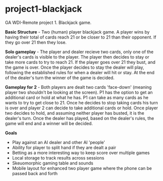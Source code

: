 # project1-blackjack
GA WDI-Remote project 1. Blackjack game.

**Basic Structure** - Two (human) player blackjack game. A player wins by having their total of cards reach 21 or be closer to 21 than their opponent. If they go over 21 then they lose.

**Solo gameplay** - The player and dealer recieve two cards, only one of the dealer's cards is visible to the player. The player then decides to stay or take more cards to try to reach 21. If the player goes over 21 they bust, and the game is over. Once the player decides to stay the dealer will play, following the established rules for when a dealer will hit or stay. At the end of the dealer's turn the winner of the game is decided.

**Gameplay for 2** - Both players are dealt two cards 'face-down' (meaning player two shouldn't be looking at the screen). P1 has the option to get an additional card or hold at what he has. P1 can take as many cards as he wants to try to get close to 21. Once he decides to stop taking cards his turn is over and player 2 can decide to take additional cards or hold. Once player two decides to hold, and assuming neither player has busted, it is the dealer's turn. Once the dealer has played, based on the dealer's rules, the game will end and a winner will be decided.

**Goals**
  - Play against an AI dealer and other AI 'people'  
  - Ability for player to split hand if they are dealt a pair  
  - Betting as a more interesting way to keep score over multiple games  
  - Local storage to track results across sessions  
  - Skeuomorphic gaming table and sounds
  - Mobile layout for enhanced two player game where the phone can be passed back and forth
